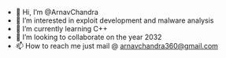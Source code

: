 - 👋 Hi, I’m @ArnavChandra
- 👀 I’m interested in exploit development and malware analysis 
- 🌱 I’m currently learning C++
- 💞️ I’m looking to collaborate on the year 2032
- 📫 How to reach me just mail @ arnavchandra360@gmail.com
